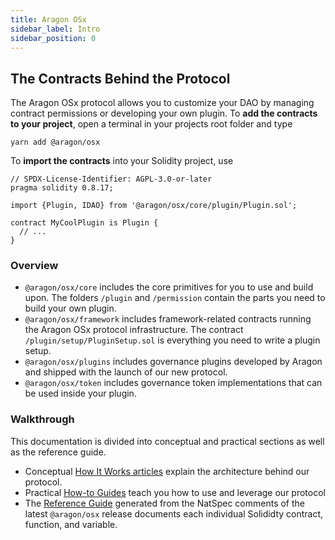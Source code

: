 ```yaml
---
title: Aragon OSx
sidebar_label: Intro
sidebar_position: 0
---
```


## The Contracts Behind the Protocol

The Aragon OSx protocol allows you to customize your DAO by managing contract permissions or developing your own plugin. To **add the contracts to your project**, open a terminal in your projects root folder and type

```shell
yarn add @aragon/osx
```

To **import the contracts** into your Solidity project, use

```solidity title="MyCoolPlugin.sol"
// SPDX-License-Identifier: AGPL-3.0-or-later
pragma solidity 0.8.17;

import {Plugin, IDAO} from '@aragon/osx/core/plugin/Plugin.sol';

contract MyCoolPlugin is Plugin {
  // ...
}

```

### Overview

- `@aragon/osx/core` includes the core primitives for you to use and build upon. The folders `/plugin` and `/permission` contain the parts you need to build your own plugin.
- `@aragon/osx/framework` includes framework-related contracts running the Aragon OSx protocol infrastructure. The contract `/plugin/setup/PluginSetup.sol` is everything you need to write a plugin setup.
- `@aragon/osx/plugins` includes governance plugins developed by Aragon and shipped with the launch of our new protocol.
- `@aragon/osx/token` includes governance token implementations that can be used inside your plugin.

### Walkthrough

This documentation is divided into conceptual and practical sections as well as the reference guide.

- Conceptual [How It Works articles](01-how-it-works/index.md) explain the architecture behind our protocol.
- Practical [How-to Guides](02-how-to-guides/index.md) teach you how to use and leverage our protocol
- The [Reference Guide](03-reference-guide/index.md) generated from the NatSpec comments of the latest `@aragon/osx` release documents each individual Solididty contract, function, and variable.
